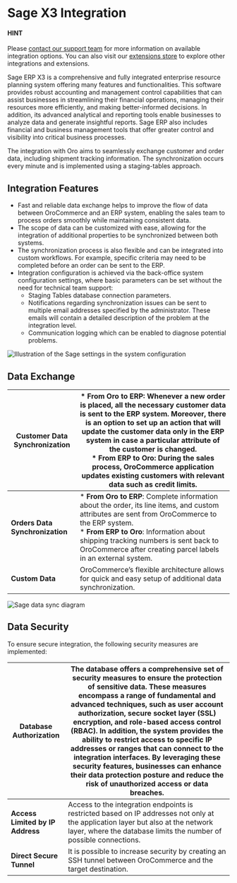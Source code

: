 <a id="integrations-erp-sage"></a>

# Sage X3 Integration

#### HINT
Please <a href="https://oroinc.com/contact-us/" target="_blank">contact our support team</a> for more information on available integration options. You can also visit our <a href="https://extensions.oroinc.com/" target="_blank">extensions store</a> to explore other integrations and extensions.

Sage ERP X3 is a comprehensive and fully integrated enterprise resource planning system offering many features and functionalities. This software provides robust accounting and management control capabilities that can assist businesses in streamlining their financial operations, managing their resources more efficiently, and making better-informed decisions. In addition, its advanced analytical and reporting tools enable businesses to analyze data and generate insightful reports. Sage ERP also includes financial and business management tools that offer greater control and visibility into critical business processes.

The integration with Oro aims to seamlessly exchange customer and order data, including shipment tracking information. The synchronization occurs every minute and is implemented using a staging-tables approach.

## Integration Features

* Fast and reliable data exchange helps to improve the flow of data between OroCommerce and an ERP system, enabling the sales team to process orders smoothly while maintaining consistent data.
* The scope of data can be customized with ease, allowing for the integration of additional properties to be synchronized between both systems.
* The synchronization process is also flexible and can be integrated into custom workflows. For example, specific criteria may need to be completed before an order can be sent to the ERP.
* Integration configuration is achieved via the back-office system configuration settings, where basic parameters can be set without the need for technical team support:
  * Staging Tables database connection parameters.
  * Notifications regarding synchronization issues can be sent to multiple email addresses specified by the administrator. These emails will contain a detailed description of the problem at the integration level.
  * Communication logging which can be enabled to diagnose potential problems.

![Illustration of the Sage settings in the system configuration](user/img/integrations/sage-integration-settings.png)

## Data Exchange

| **Customer Data Synchronization**   | * **From Oro to ERP**: Whenever a new order is placed, all the necessary customer data is sent to the ERP system. Moreover, there is an option to set up an action that will update the customer data only in the ERP system in case a particular attribute of the customer is changed.<br/>* **From ERP to Oro**: During the sales process, OroCommerce application updates existing customers with relevant data such as credit limits.   |
|-------------------------------------|---------------------------------------------------------------------------------------------------------------------------------------------------------------------------------------------------------------------------------------------------------------------------------------------------------------------------------------------------------------------------------------------------------------------------------------------|
| **Orders Data Synchronization**     | * **From Oro to ERP**: Complete information about the order, its line items, and custom attributes are sent from OroCommerce to the ERP system.<br/>* **From ERP to Oro**: Information about shipping tracking numbers is sent back to OroCommerce after creating parcel labels in an external system.                                                                                                                                      |
| **Custom Data**                     | OroCommerce’s flexible architecture allows for quick and easy setup of additional data synchronization.                                                                                                                                                                                                                                                                                                                                     |
![Sage data sync diagram](user/img/integrations/sage-diagram.png)

## Data Security

To ensure secure integration, the following security measures are implemented:

| **Database Authorization**       | The database offers a comprehensive set of security measures to ensure the protection of sensitive data. These measures encompass a range of fundamental and advanced techniques, such as user account authorization, secure socket layer (SSL) encryption, and role-based access control (RBAC). In addition, the system provides the ability to restrict access to specific IP addresses or ranges that can connect to the integration interfaces. By leveraging these security features, businesses can enhance their data protection posture and reduce the risk of unauthorized access or data breaches.   |
|----------------------------------|-----------------------------------------------------------------------------------------------------------------------------------------------------------------------------------------------------------------------------------------------------------------------------------------------------------------------------------------------------------------------------------------------------------------------------------------------------------------------------------------------------------------------------------------------------------------------------------------------------------------|
| **Access Limited by IP Address** | Access to the integration endpoints is restricted based on IP addresses not only at the application layer but also at the network layer, where the database limits the number of possible connections.                                                                                                                                                                                                                                                                                                                                                                                                          |
| **Direct Secure Tunnel**         | It is possible to increase security by creating an SSH tunnel between OroCommerce and the target destination.                                                                                                                                                                                                                                                                                                                                                                                                                                                                                                   |
